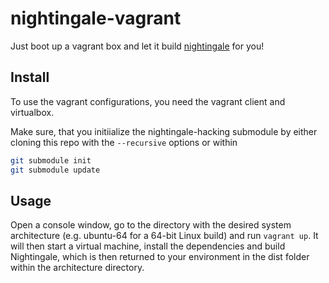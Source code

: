 # nightingale-vagrant
Just boot up a vagrant box and let it build [nightingale][] for you!

## Install

To use the vagrant configurations, you need the vagrant client and virtualbox.

Make sure, that you initiialize the nightingale-hacking submodule by either cloning this repo with the `--recursive` options or within
```sh
git submodule init
git submodule update
```

## Usage
Open a console window, go to the directory with the desired system architecture (e.g. ubuntu-64 for a 64-bit Linux build) and run `vagrant up`. It will then start a virtual machine, install the dependencies and build Nightingale, which is then returned to your environment in the dist folder within the architecture directory.

[nightingale]: https://github.com/nightingale-media-player/nightingale-hacking
